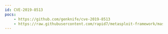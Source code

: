 ```yaml
---
id: CVE-2019-8513
pocs:
    - https://github.com/genknife/cve-2019-8513
    - https://raw.githubusercontent.com/rapid7/metasploit-framework/master/modules/exploits/osx/local/timemachine_cmd_injection.rb
---
```

